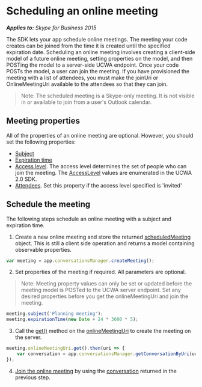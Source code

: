 
# Scheduling an online meeting


 _**Applies to:** Skype for Business 2015_

The SDK lets your app schedule online meetings. The meeting your code creates can be joined from the time it is created until the specified expiration date.
Scheduling an online meeting involves creating a client-side model of a future online meeting, setting properties on the model, and then POSTing the model to a server-side UCWA endpoint. 
Once your code POSTs the model, a user can join the meeting. If you have provisioned the meeting with a list of attendees, you must make the joinUri or OnlineMeetingUri available
to the attendees so that they can join. 

>Note: The scheduled meeting is a Skype-only meeting. It is not visible in or available to join from a user's Outlook calendar.


## Meeting properties
All of the properties of an online meeting are optional. However, you should set the following properties:

* [Subject](https://ucwa.skype.com/reference/WebSDK/interfaces/_s4b_sdk_d_.jcafe.scheduledmeeting.html#subject)
* [Expiration time](https://ucwa.skype.com/reference/WebSDK/interfaces/_s4b_sdk_d_.jcafe.scheduledmeeting.html#expirationtime)
* [Access level](https://ucwa.skype.com/reference/WebSDK/interfaces/_s4b_sdk_d_.jcafe.scheduledmeeting.html#accesslevel). The access level determines the set of people who can join the meeting. The [AccessLevel](../ucwa/AccessLevel_ref.md) values are 
enumerated in the UCWA 2.0 SDK.
* [Attendees](https://ucwa.skype.com/reference/WebSDK/interfaces/_s4b_sdk_d_.jcafe.scheduledmeeting.html#attendees). Set this property if the access level specified is 'invited'

## Schedule the meeting

The following steps schedule an online meeting with a subject and expiration time.

1. Create a new online meeting and store the returned [scheduledMeeting](https://ucwa.skype.com/reference/WebSDK/interfaces/_s4b_sdk_d_.jcafe.scheduledmeeting.html) object. 
This is still a client side operation and returns a model containing observable properties.

  ```js
  var meeting = app.conversationsManager.createMeeting();
  ```

2. Set properties of the meeting if required. All parameters are optional.
  >Note:  Meeting property values can only be set or updated before the meeting model is POSTed to the UCWA server endpoint. 
  Set any desired properties before you get the onlineMeetingUri and join the meeting.

  ```js
  meeting.subject('Planning meeting');
  meeting.expirationTime(new Date + 24 * 3600 * 5);
  ```

3. Call the [get()](https://ucwa.skype.com/reference/WebSDK/interfaces/_s4b_sdk_d_.jcafe.scheduledmeeting.html#onlinemeetinguri) method on the [onlineMeetingUri](https://ucwa.skype.com/reference/WebSDK/interfaces/_s4b_sdk_d_.jcafe.scheduledmeeting.html#onlinemeetinguri) 
to create the meeting on the server.

  ```js
  meeting.onlineMeetingUri.get().then(uri => {
      var conversation = app.conversationsManager.getConversationByUri(uri);
  });
  ```

4. [Join the online meeting](https://msdn.microsoft.com/en-us/skype/websdk/joinmeeting) by using the [conversation](https://ucwa.skype.com/reference/WebSDK/interfaces/_s4b_sdk_d_.jcafe.conversation.html) returned in the previous step.
